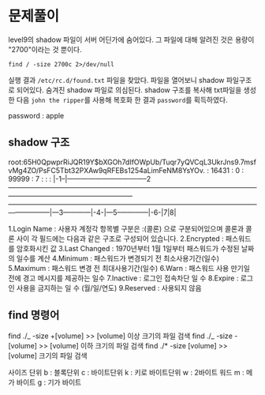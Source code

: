 # 문제풀이

level9의 shadow 파일이 서버 어딘가에 숨어있다.
그 파일에 대해 알려진 것은 용량이 "2700"이라는 것 뿐이다.

`find / -size 2700c 2>/dev/null`

실행 결과 `/etc/rc.d/found.txt` 파일을 찾았다. 파일을 열어보니 shadow 파일구조로 되어있다. 숨겨진 shadow 파일로 의심된다.
shadow 구조를 복사해 txt파일을 생성한 다음 `john the ripper`를 사용해 복호화 한 결과 `password`를 획득하였다.

password : apple

## shadow 구조

root:$6$5H0QpwprRiJQR19Y\$bXGOh7dIfOWpUb/Tuqr7yQVCqL3UkrJns9.7msfvMg4ZO/PsFC5Tbt32PXAw9qRFEBs1254aLimFeNM8YsYOv. : 16431 : 0 : 99999 : 7 : : :
|-1–|———————————–2——————————————————————————————————————————————————————
——————————————————————————————————————————|—3————|-4-|—5–————|-6-|7|8|

1.Login Name : 사용자 계정각 항목별 구분은 :(콜론) 으로 구분되어있으며 콜론과 콜론 사이 각 필드에는 다음과 같은 구조로 구성되어 있습니다.
2.Encrypted : 패스워드를 암호화시킨 값
3.Last Changed : 1970년부터 1월 1일부터 패스워드가 수정된 날짜의 일수를 계산
4.Minimum : 패스워드가 변경되기 전 최소사용기간(일수)
5.Maximum : 패스워드 변경 전 최대사용기간(일수)
6.Warn : 패스워드 사용 만기일 전에 경고 메시지를 제공하는 일수
7.Inactive : 로그인 접속차단 일 수
8.Expire : 로그인 사용을 금지하는 일 수 (월/일/연도)
9.Reserved : 사용되지 않음

## find 명령어

find ./_ -size +[volume] >> [volume] 이상 크기의 파일 검색
find ./_ -size -[volume] >> [volume] 이하 크기의 파일 검색
find ./\* -size [volume] >> [volume] 크기의 파일 검색

사이즈 단위
b : 블록단위
c : 바이트단위
k : 키로 바이트단위
w : 2바이트 워드
m : 메가 바이트
g : 기가 바이트
